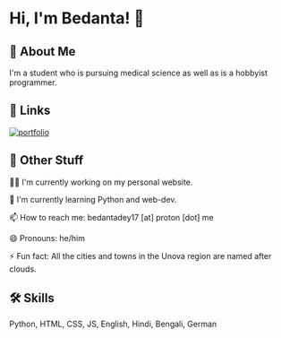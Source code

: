# Hi, I'm Bedanta! 👋


## 🚀 About Me
I'm a student who is pursuing medical science as well as is a hobbyist programmer.


## 🔗 Links
[![portfolio](https://img.shields.io/badge/my_portfolio-000?style=for-the-badge&logo=ko-fi&logoColor=white)](https://bedantadey.me/)
## 🎈 Other Stuff
👩‍💻 I'm currently working on my personal website.

🧠 I'm currently learning Python and web-dev.

📫 How to reach me: bedantadey17 [at] proton [dot] me

😄 Pronouns: he/him

⚡️ Fun fact: All the cities and towns in the Unova region are named after clouds.


## 🛠 Skills
Python, HTML, CSS, JS, English, Hindi, Bengali, German
